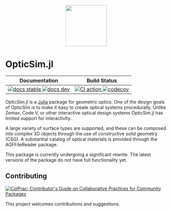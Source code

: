 <p align="center">
  <a href="https://microsoft.github.io/OpticSim.jl/dev/">
    <img src=docs/src/assets/logo.svg height=128px style="text-align:center">
  </a>
</p>

# OpticSim.jl

<table>
<thead>
  <tr>
    <th>Documentation</th>
    <th>Build Status</th>
  </tr>
</thead>
<tbody>
  <tr>
    <td>
      <a href="https://brianguenter.github.io/OpticSim.jl/stable/">
        <img src="https://img.shields.io/badge/docs-stable-blue.svg" alt="docs stable">
      </a>
      <a href="https://brianguenter.github.io/OpticSim.jl/dev/">
        <img src="https://img.shields.io/badge/docs-dev-blue.svg" alt="docs dev">
      </a>
    </td>
    <td>
      <a href="https://github.com/brianguenter/OpticSim.jl/actions/workflows/CI.yml">
        <img src="https://github.com/brianguenter/OpticSim.jl/workflows/CI/badge.svg" alt="CI action">
      </a>
      <a href="https://codecov.io/gh/brianguenterOpticSim.jl">
        <img src="https://codecov.io/gh/brianguenter/OpticSim.jl/branch/main/graph/badge.svg?token=9QxvIHt5F5" alt="codecov">
      </a>
    </td>
  </tr>
</tbody>
</table>

OpticSim.jl is a [Julia](https://julialang.org/) package for geometric optics. One of the design goals of OpticSim is to make it easy to create optical systems procedurally. Unlike Zemax, Code V, or other interactive optical design systems OpticSim.jl has limited support for interactivity.

A large variety of surface types are supported, and these can be composed into complex 3D objects through the use of constructive solid geometry (CSG). A substantial catalog of optical materials is provided through the AGFFileReader package.

This package is currently undergoing a significant rewrite. The latest versions of the package do not have full functionality yet.
## Contributing

[![ColPrac: Contributor's Guide on Collaborative Practices for Community Packages](https://img.shields.io/badge/ColPrac-Contributor's%20Guide-blueviolet)](https://github.com/SciML/ColPrac)

This project welcomes contributions and suggestions.

